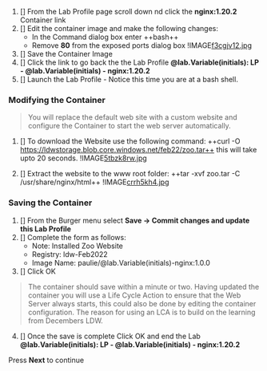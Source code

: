 1. [] From the Lab Profile page scroll down nd click the **nginx:1.20.2** Container link
1. [] Edit the container image and make the following changes:
    - In the Command dialog box enter ++bash++
    - Remove **80** from the exposed ports dialog box
!IMAGE[f3cgjv12.jpg](images/f3cgjv12.jpg)
1. [] Save the Container Image
1. [] Click the link to go back the the Lab Profile **@lab.Variable(initials): LP - @lab.Variable(initials) - nginx:1.20.2**
1. [] Launch the Lab Profile - Notice this time you are at a bash shell.

### Modifying the Container

>You will replace the default web site with a custom website and configure the Container to start the web server automatically.

1. [] To download the Website use the following command: ++curl -O https://ldwstorage.blob.core.windows.net/feb22/zoo.tar++ this will take upto 20 seconds.
!IMAGE[5tbzk8rw.jpg](images/5tbzk8rw.jpg)

1. [] Extract the website to the www root folder: ++tar -xvf zoo.tar -C /usr/share/nginx/html++
!IMAGE[crrh5kh4.jpg](images/crrh5kh4.jpg)

### Saving the Container

1. [] From the Burger menu select **Save -> Commit changes and update this Lab Profile**
1. [] Complete the form as follows:
    - Note: Installed Zoo Website
    - Registry: ldw-Feb2022
    - Image Name: paulie/@lab.Variable(initials)-nginx:1.0.0
1. [] Click OK

>The container should save within a minute or two.  Having updated the container you will use a Life Cycle Action to ensure that the Web Server always starts, this could also be done by editing the container configuration.  The reason for using an LCA is to build on the learning from Decembers LDW.

4. [] Once the save is complete Click OK and end the Lab **@lab.Variable(initials): LP - @lab.Variable(initials) - nginx:1.20.2**

Press **Next** to continue
